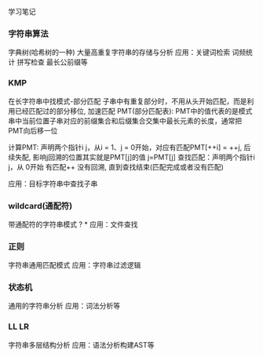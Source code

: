 学习笔记

### 字符串算法
字典树(哈希树的一种)
大量高重复字符串的存储与分析
应用：关键词检索 词频统计 拼写检查 最长公前缀等

### KMP
在长字符串中找模式-部分匹配
子串中有重复部分时，不用从头开始匹配，而是利用已经匹配过的部分移位, 加速匹配
PMT(部分匹配表): PMT中的值代表的是模式串中当前位置子串对应的前缀集合和后缀集合交集中最长元素的长度，通常把PMT向后移一位

计算PMT: 声明两个指针i j，从i = 1、j = 0开始，对应有匹配PMT[++i] = ++j, 后续失配, 影响j回溯的位置其实就是PMT[j]的值 j=PMT[j]
查找匹配：声明两个指针i j，从 0开始 有匹配++ 没有回溯, 直到查找结束(匹配完成或者没有匹配)

应用：目标字符串中查找子串

### wildcard(通配符)
带通配符的字符串模式 ? *
应用：文件查找

### 正则
字符串通用匹配模式
应用：字符串过滤逻辑

### 状态机
通用的字符串分析
应用：词法分析等

### LL LR
字符串多层结构分析
应用：语法分析构建AST等